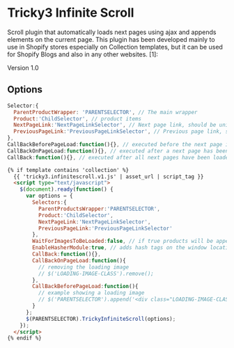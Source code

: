 Tricky3 Infinite Scroll
=========

Scroll plugin that automatically loads next pages using ajax and appends elements on the current page. This plugin has been developed mainly to use in Shopify stores especially on Collection templates, but it can be used for Shopify Blogs and also in any other websites. [1]:

Version 1.0

Options
---------

``` javascript
Selector:{
  ParentProductWrapper: 'PARENTSELECTOR', // The main wrapper
  Product:'ChildSelector', // product items
  NextPageLink:'NextPageLinkSelector', // Next page link, should be unique on the page
  PreviousPageLink:'PreviousPageLinkSelector', // Previous page link, should be unique on the page
},
CallBackBeforePageLoad:function(){}, // executed before the next page is loaded
CallBackOnPageLoad:function(){}, // executed after a next page has been loaded
CallBack:function(){}, // executed after all next pages have been loaded
```

``` HTML
{% if template contains 'collection' %}
  {{ 'tricky3.infinitescroll.v1.js' | asset_url | script_tag }}
  <script type="text/javascript">
    $(document).ready(function() {
      var options = {
        Selectors:{
          ParentProductsWrapper:'PARENTSELECTOR',
          Product:'ChildSelector',
          NextPageLink:'NextPageLinkSelector',
          PreviousPageLink:'PreviousPageLinkSelector'
        },
        WaitForImagesToBeLoaded:false, // if true products will be appended after all images have loaded
        EnableHasherModule:true, // adds hash tags on the window location href for URL bookmarks
        CallBack:function(){},
        CallBackOnPageLoad:function(){
          // removing the loading image
          // $('LOADING-IMAGE-CLASS').remove();
        },
        CallBackBeforePageLoad:function(){
          // example showing a loading image
          // $('PARENTSELECTOR').append('<div class="LOADING-IMAGE-CLASS"/>');
        }
      };
      $(PARENTSELECTOR).TrickyInfiniteScroll(options);
    });
  </script>
{% endif %}
```
